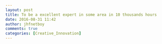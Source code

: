 ```yaml
---
layout: post
title: To be a excellent expert in some area in 10 thousands hours
date: 2016-08-31 11:42
author: jhfnetboy
comments: true
categories: [Creative_Innovation]
---
```

